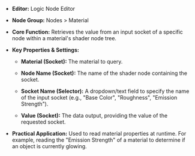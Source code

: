 - **Editor:** Logic Node Editor
    
- **Node Group:** Nodes > Material
    
- **Core Function:** Retrieves the value from an input socket of a specific node within a material's shader node tree.
    
- **Key Properties & Settings:**
    
    - **Material (Socket):** The material to query.
        
    - **Node Name (Socket):** The name of the shader node containing the socket.
        
    - **Socket Name (Selector):** A dropdown/text field to specify the name of the input socket (e.g., "Base Color", "Roughness", "Emission Strength").
        
    - **Value (Socket):** The data output, providing the value of the requested socket.
        
- **Practical Application:** Used to read material properties at runtime. For example, reading the "Emission Strength" of a material to determine if an object is currently glowing.